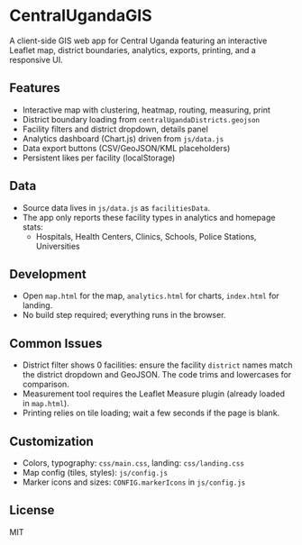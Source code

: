 # CentralUgandaGIS

A client-side GIS web app for Central Uganda featuring an interactive Leaflet map, district boundaries, analytics, exports, printing, and a responsive UI.

## Features
- Interactive map with clustering, heatmap, routing, measuring, print
- District boundary loading from `centralUgandaDistricts.geojson`
- Facility filters and district dropdown, details panel
- Analytics dashboard (Chart.js) driven from `js/data.js`
- Data export buttons (CSV/GeoJSON/KML placeholders)
- Persistent likes per facility (localStorage)

## Data
- Source data lives in `js/data.js` as `facilitiesData`.
- The app only reports these facility types in analytics and homepage stats:
  - Hospitals, Health Centers, Clinics, Schools, Police Stations, Universities

## Development
- Open `map.html` for the map, `analytics.html` for charts, `index.html` for landing.
- No build step required; everything runs in the browser.

## Common Issues
- District filter shows 0 facilities: ensure the facility `district` names match the district dropdown and GeoJSON. The code trims and lowercases for comparison.
- Measurement tool requires the Leaflet Measure plugin (already loaded in `map.html`).
- Printing relies on tile loading; wait a few seconds if the page is blank.

## Customization
- Colors, typography: `css/main.css`, landing: `css/landing.css`
- Map config (tiles, styles): `js/config.js`
- Marker icons and sizes: `CONFIG.markerIcons` in `js/config.js`

## License
MIT



